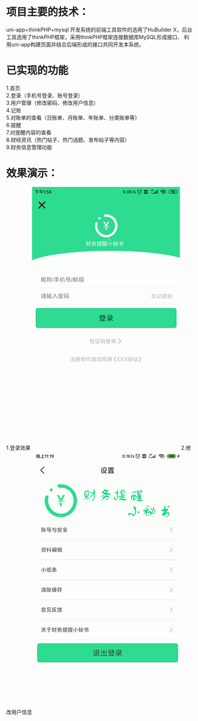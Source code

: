 # 项目主要的技术：
uni-app+thinkPHP+mysql
开发系统的前端工具软件的选用了HuBuilder X，后台工具选用了thinkPHP框架，采用thinkPHP框架连接数据库MySQL形成接口、
利用uni-app构建页面并结合后端形成的接口共同开发本系统。
# 已实现的功能
1.首页  
2.登录（手机号登录、账号登录）  
3.用户管理（修改密码、修改用户信息）  
4.记账  
5.对账单的查看（日账单、月账单、年账单、分类账单等）  
6.提醒  
7.对提醒内容的查看  
8.财经资讯（热门帖子、热门话题、发布帖子等内容）  
9.财务信息管理功能  
# 效果演示：
1.登录效果
 ![image](https://github.com/wlm111/jietu/blob/master/%E7%99%BB%E5%BD%95_20200515175352.gif)
2.修改用户信息
![image](https://github.com/wlm111/jietu/blob/master/%E4%BF%AE%E6%94%B9%E7%94%A8%E6%88%B7%E4%BF%A1%E6%81%AF_20200515232717.gif)
